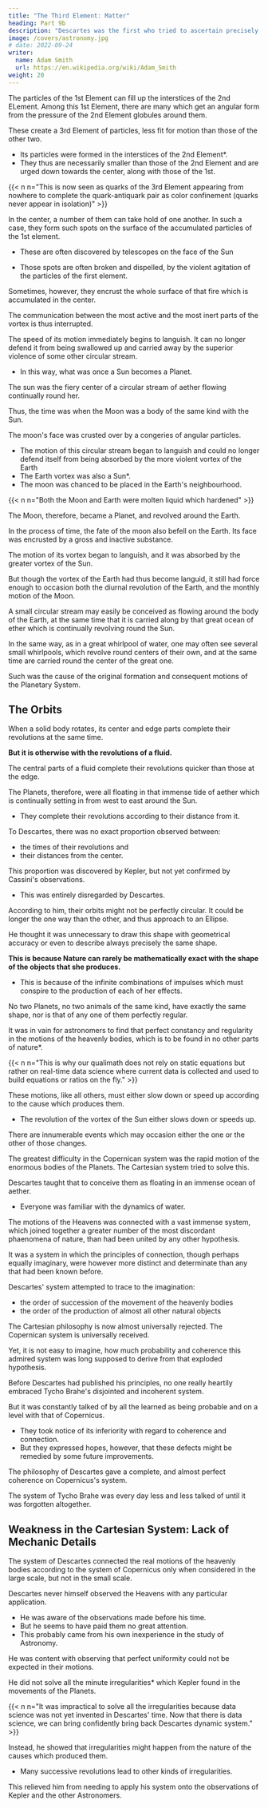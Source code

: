```yaml
---
title: "The Third Element: Matter"
heading: Part 9b
description: "Descartes was the first who tried to ascertain precisely this invisible chain that Kepler said to link the planets to the sun."
image: /covers/astronomy.jpg
# date: 2022-09-24
writer:
  name: Adam Smith
  url: https://en.wikipedia.org/wiki/Adam_Smith
weight: 20
---
```



The particles of the 1st Element can fill up the interstices of the 2nd ELement. Among this 1st Element, there are many which get an angular form from the pressure of the 2nd Element globules around them.

These create a 3rd Element of particles, less fit for motion than those of the other two. 
- Its particles were formed in the interstices of the 2nd Element*.
- They thus are necessarily smaller than those of the 2nd Element and are urged down towards the center, along with those of the 1st.

{{< n n="This is now seen as quarks of the 3rd Element appearing from nowhere to complete the quark-antiquark pair as color confinement (quarks never appear in isolation)" >}}


In the center, a number of them can take hold of one another. In such a case, they form such spots on the surface of the accumulated particles of the 1st element.
- These are often discovered by telescopes on the face of the Sun
<!-- - The sun enlightens and animates our particular system.  -->
- Those spots are often broken and dispelled, by the violent agitation of the particles of the first element.
<!-- , as has hitherto happily been the case with those which have successively been formed upon the face of our Sun.  -->

Sometimes, however, they encrust the whole surface of that fire which is accumulated in the center. 

The communication between the most active and the most inert parts of the vortex is thus interrupted.

The speed of its motion immediately begins to languish. It can no longer defend it from being swallowed up and carried away by the superior violence of some other circular stream. 
- In this way, what was once a Sun becomes a Planet. 

The sun was the fiery center of a circular stream of aether flowing continually round her.

Thus, the time was when the Moon was a body of the same kind with the Sun.

The moon's face was crusted over by a congeries of angular particles.
- The motion of this circular stream began to languish and could no longer defend itself from being absorbed by the more violent vortex of the Earth
- The Earth vortex was also a Sun*. 
- The moon was chanced to be placed in the Earth's neighbourhood. 

{{< n n="Both the Moon and Earth were molten liquid which hardened" >}}



The Moon, therefore, became a Planet, and revolved around the Earth. 

In the process of time, the fate of the moon also befell on the Earth. Its face was encrusted by a gross and inactive substance.

The motion of its vortex began to languish, and it was absorbed by the greater vortex of the Sun.

But though the vortex of the Earth had thus become languid, it still had force enough to occasion both the diurnal revolution of the Earth, and the monthly motion of the Moon. 

A small circular stream may easily be conceived as flowing around the body of the Earth, at the same time that it is carried along by that great ocean of ether which is continually revolving round the Sun.

In the same way, as in a great whirlpool of water, one may often see several small whirlpools, which revolve round centers of their own, and at the same time are carried round the center of the great one.


Such was the cause of the original formation and consequent motions of the Planetary System. 


## The Orbits

When a solid body rotates, its center and edge parts complete their revolutions at the same time. 

**But it is otherwise with the revolutions of a fluid.** 

The central parts of a fluid complete their revolutions quicker than those at the edge. 


The Planets, therefore, were all floating in that immense tide of aether which is continually setting in from west to east around the Sun. 
- They complete their revolutions according to their distance from it.

To Descartes, there was no exact proportion observed between:
- the times of their revolutions and
- their distances from the center.


This proportion was discovered by Kepler, but not yet confirmed by Cassini's observations. 
- This was entirely disregarded by Descartes. 

According to him, their orbits might not be perfectly circular. It could be longer the one way than the other, and thus approach to an Ellipse. 

He thought it was unnecessary to draw this shape with geometrical accuracy or even to describe always precisely the same shape. 

**This is because Nature can rarely be mathematically exact with the shape of the objects that she produces.**
- This is because of the infinite combinations of impulses which must conspire to the production of each of her effects.

No two Planets, no two animals of the same kind, have exactly the same shape, nor is that of any one of them perfectly regular. 

It was in vain for astronomers to find that perfect constancy and regularity in the motions of the heavenly bodies, which is to be found in no other parts of nature*.

{{< n n="This is why our qualimath does not rely on static equations but rather on real-time data science where current data is collected and used to build equations or ratios on the fly." >}}


These motions, like all others, must either slow down or speed up according to the cause which produces them.
- The revolution of the vortex of the Sun either slows down or speeds up.

There are innumerable events which may occasion either the one or the other of those changes.

<!-- It was thus, that Descartes endeavoured to render familiar to the imagination,  -->

The greatest difficulty in the Copernican system was the rapid motion of the enormous bodies of the Planets. The Cartesian system tried to solve this. 

Descartes taught that to conceive them as floating in an immense ocean of aether.
- Everyone was familiar with the dynamics of water. 

<!-- , it was quite agreeable to conceive that they should follow the stream of this ocean, how rapid soever.   -->

<!-- This was an order of succession to which it had been long accustomed, and with which it was, therefore, quite familiar.  -->

The motions of the Heavens was connected with a vast immense system, which joined together a greater number of the most discordant phaenomena of nature, than had been united by any other hypothesis.

It was a system in which the principles of connection, though perhaps equally imaginary, were however more distinct and determinate than any that had been known before.

Descartes' system attempted to trace to the imagination:
- the order of succession of the movement of the heavenly bodies
- the order of the production of almost all other natural objects

The Cartesian philosophy is now almost universally rejected. The Copernican system is universally received. 

Yet, it is not easy to imagine, how much probability and coherence this admired system was long supposed to derive from that exploded hypothesis. 

Before Descartes had published his principles, no one really heartily embraced Tycho Brahe's disjointed and incoherent system. 

But it was constantly talked of by all the learned as being probable and on a level with that of Copernicus. 
- They took notice of its inferiority with regard to coherence and connection.
- But they expressed hopes, however, that these defects might be remedied by some future improvements. 


The philosophy of Descartes gave a complete, and almost perfect coherence on Copernicus's system. 

<!-- , the imaginations of mankind could no longer refuse themselves the pleasure of going along with so harmonious an account of things.  -->

The system of Tycho Brahe was every day less and less talked of until it was forgotten altogether.


## Weakness in the Cartesian System: Lack of Mechanic Details

The system of Descartes connected the real motions of the heavenly bodies according to the system of Copernicus only when considered in the large scale, but not in the small scale.

Descartes never himself observed the Heavens with any particular application. 
- He was aware of the observations made before his time. 
- But he seems to have paid them no great attention. 
- This probably came from his own inexperience in the study of Astronomy.

He was content with observing that perfect uniformity could not be expected in their motions.  

He did not solve all the minute irregularities* which Kepler found in the movements of the Planets. 

{{< n n="It was impractical to solve all the irregularities because data science was not yet invented in Descartes' time. Now that there is data science, we can bring confidently bring back Descartes dynamic system." >}}
 

Instead, he showed that irregularities might happen from the nature of the causes which produced them. 
- Many successive revolutions lead to other kinds of irregularities.

This relieved him from needing to apply his system onto the observations of Kepler and the other Astronomers.

